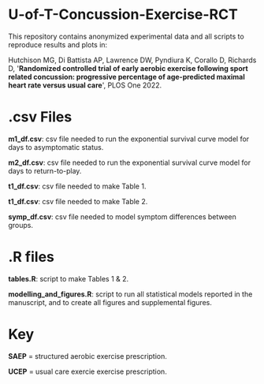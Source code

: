 # U-of-T-Concussion-Exercise-RCT
This repository contains anonymized experimental data and all scripts to reproduce results and plots in:

Hutchison MG, Di Battista AP, Lawrence DW, Pyndiura K, Corallo D, Richards D, '**Randomized controlled trial of early aerobic exercise following sport related concussion: progressive percentage of age-predicted maximal heart rate versus usual care**', PLOS One 2022.


# .csv Files
**m1_df.csv**: csv file needed to run the exponential survival curve model for days to asymptomatic status. 

**m2_df.csv**: csv file needed to run the exponential survival curve model for days to return-to-play. 

**t1_df.csv**: csv file needed to make Table 1.  

**t1_df.csv**: csv file needed to make Table 2. 

**symp_df.csv**: csv file needed to model symptom differences between groups. 


# .R files
**tables.R**: script to make Tables 1 & 2. 

**modelling_and_figures.R**: script to run all statistical models reported in the manuscript, and to create all figures and supplemental figures. 


# Key
**SAEP** = structured aerobic exercise prescription. 

**UCEP** = usual care exercie exercise prescription. 

